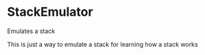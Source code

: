 # StackEmulator
Emulates a stack 

This is just a way to emulate a stack for learning how a stack works
